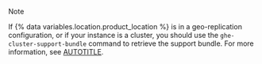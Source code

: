 > [!NOTE]
> If {% data variables.location.product_location %} is in a geo-replication configuration, or if your instance is a cluster, you should use the `ghe-cluster-support-bundle` command to retrieve the support bundle. For more information, see [AUTOTITLE](/admin/configuration/configuring-your-enterprise/command-line-utilities#ghe-cluster-support-bundle).
